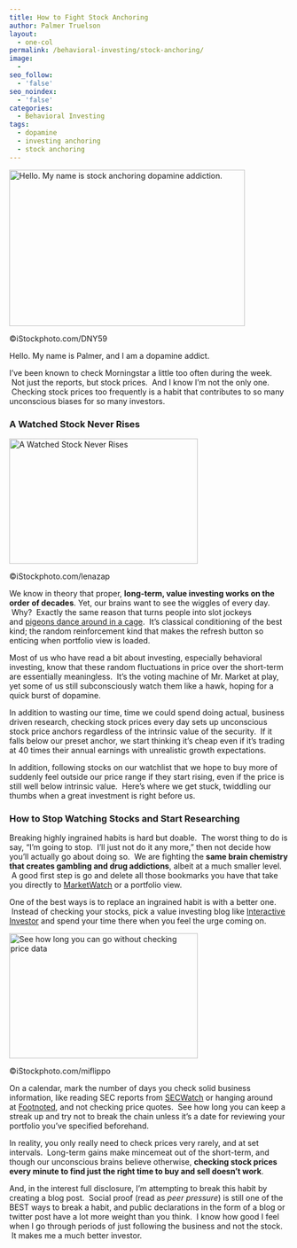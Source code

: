 ```yaml
---
title: How to Fight Stock Anchoring
author: Palmer Truelson
layout:
  - one-col
permalink: /behavioral-investing/stock-anchoring/
image:
  - 
seo_follow:
  - 'false'
seo_noindex:
  - 'false'
categories:
  - Behavioral Investing
tags:
  - dopamine
  - investing anchoring
  - stock anchoring
---
```

<div id="attachment_28" style="width: 435px" class="wp-caption alignnone">
  <a href="http://www.valuablebehavior.com/wp-content/uploads/2011/05/stock_anchoring_2.jpg" ><img class="size-full wp-image-28" style="border: none;" title="stock_anchoring_2" alt="Hello. My name is stock anchoring dopamine addiction." src="http://www.valuablebehavior.com/wp-content/uploads/2011/05/stock_anchoring_2.jpg" width="425" height="282" /></a>
  
  <p class="wp-caption-text">
    ©iStockphoto.com/DNY59
  </p>
</div>

Hello. My name is Palmer, and I am a dopamine addict.

I&#8217;ve been known to check Morningstar a little too often during the week.  Not just the reports, but stock prices.  And I know I&#8217;m not the only one.  Checking stock prices too frequently is a habit that contributes to so many unconscious biases for so many investors.

### A Watched Stock Never Rises

<div id="attachment_23" style="width: 350px" class="wp-caption alignright">
  <a href="http://www.valuablebehavior.com/wp-content/uploads/2011/05/stock_anchoring.jpg" ><img class="size-full wp-image-23 " title="stock_anchoring" alt="A Watched Stock Never Rises" src="http://www.valuablebehavior.com/wp-content/uploads/2011/05/stock_anchoring.jpg" width="340" height="226" /></a>
  
  <p class="wp-caption-text">
    ©iStockphoto.com/lenazap
  </p>
</div>

We know in theory that proper, **long-term, value investing works on the order of decades**. Yet, our brains want to see the wiggles of every day.  Why?  Exactly the same reason that turns people into slot jockeys and <a title="pigeons dance around in a cage" href="http://www.youtube.com/watch?v=I_ctJqjlrHA" onclick="javascript:_gaq.push(['_trackEvent','outbound-article','http://www.youtube.com']);">pigeons dance around in a cage</a>.  It&#8217;s classical conditioning of the best kind; the random reinforcement kind that makes the refresh button so enticing when portfolio view is loaded.

Most of us who have read a bit about investing, especially behavioral investing, know that these random fluctuations in price over the short-term are essentially meaningless.  It&#8217;s the voting machine of Mr. Market at play, yet some of us still subconsciously watch them like a hawk, hoping for a quick burst of dopamine.

In addition to wasting our time, time we could spend doing actual, business driven research, checking stock prices every day sets up unconscious stock price anchors regardless of the intrinsic value of the security.  If it falls below our preset anchor, we start thinking it&#8217;s cheap even if it&#8217;s trading at 40 times their annual earnings with unrealistic growth expectations.

In addition, following stocks on our watchlist that we hope to buy more of suddenly feel outside our price range if they start rising, even if the price is still well below intrinsic value.  Here&#8217;s where we get stuck, twiddling our thumbs when a great investment is right before us.

### How to Stop Watching Stocks and Start Researching

Breaking highly ingrained habits is hard but doable.  The worst thing to do is say, &#8220;I&#8217;m going to stop.  I&#8217;ll just not do it any more,&#8221; then not decide how you&#8217;ll actually go about doing so.  We are fighting the **same brain chemistry that creates gambling and drug addictions**, albeit at a much smaller level.  A good first step is go and delete all those bookmarks you have that take you directly to <a href="http://www.marketwatch.com" onclick="javascript:_gaq.push(['_trackEvent','outbound-article','http://www.marketwatch.com']);">MarketWatch</a> or a portfolio view.

One of the best ways is to replace an ingrained habit is with a better one.  Instead of checking your stocks, pick a value investing blog like <a href="http://blog.iii.co.uk/" onclick="javascript:_gaq.push(['_trackEvent','outbound-article','http://blog.iii.co.uk']);">Interactive Investor</a> and spend your time there when you feel the urge coming on.

<div id="attachment_37" style="width: 350px" class="wp-caption alignright">
  <a href="http://www.valuablebehavior.com/wp-content/uploads/2011/05/stock_anchoring_3.jpg" ><img class="size-full wp-image-37 " title="Stock Anchoring Calendar" alt="See how long you can go without checking price data" src="http://www.valuablebehavior.com/wp-content/uploads/2011/05/stock_anchoring_3.jpg" width="340" height="226" /></a>
  
  <p class="wp-caption-text">
    ©iStockphoto.com/miflippo
  </p>
</div>

On a calendar, mark the number of days you check solid business information, like reading SEC reports from <a href="http://secwatch.com/" onclick="javascript:_gaq.push(['_trackEvent','outbound-article','http://secwatch.com']);">SECWatch</a> or hanging around at <a href="http://www.footnoted.com/" onclick="javascript:_gaq.push(['_trackEvent','outbound-article','http://www.footnoted.com']);">Footnoted</a>, and not checking price quotes.  See how long you can keep a streak up and try not to break the chain unless it&#8217;s a date for reviewing your portfolio you&#8217;ve specified beforehand.

In reality, you only really need to check prices very rarely, and at set intervals.  Long-term gains make mincemeat out of the short-term, and though our unconscious brains believe otherwise, **checking stock prices every minute to find just the right time to buy and sell doesn&#8217;t work**.

And, in the interest full disclosure, I&#8217;m attempting to break this habit by creating a blog post.  Social proof (read as *peer pressure*) is still one of the BEST ways to break a habit, and public declarations in the form of a blog or twitter post have a lot more weight than you think.  I know how good I feel when I go through periods of just following the business and not the stock.  It makes me a much better investor.

&nbsp;